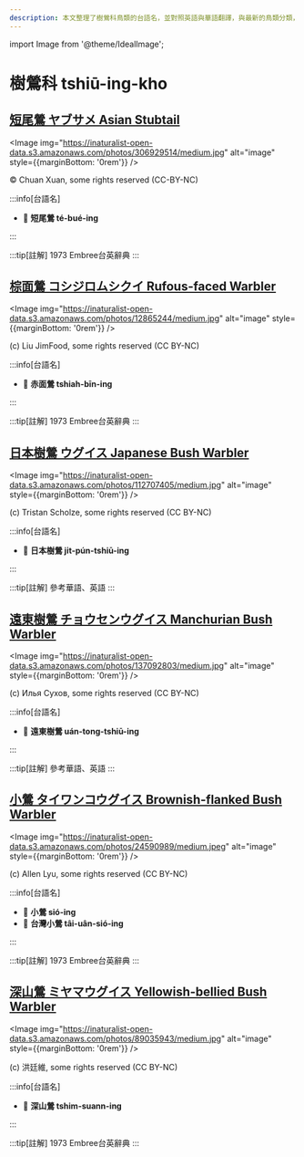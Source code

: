 ```yaml
---
description: 本文整理了樹鶯科鳥類的台語名，並對照英語與華語翻譯，與最新的鳥類分類，期待能夠供未來的台語鳥類圖鑑當作參考
---
```


import Image from '@theme/IdealImage';

# 樹鶯科 tshiū-ing-kho

## [短尾鶯 ヤブサメ Asian Stubtail](https://ebird.org/species/asistu1)

<Image img="https://inaturalist-open-data.s3.amazonaws.com/photos/306929514/medium.jpg" alt="image" style={{marginBottom: '0rem'}} />

<div className="image-caption">
© Chuan Xuan, some rights reserved (CC-BY-NC)
</div>

:::info[台語名]

- 🎯 **短尾鶯 té-bué-ing**

:::

:::tip[註解]
1973 Embree台英辭典
:::

## [棕面鶯 コシジロムシクイ Rufous-faced Warbler](https://ebird.org/species/rufwar1)

<Image img="https://inaturalist-open-data.s3.amazonaws.com/photos/12865244/medium.jpg" alt="image" style={{marginBottom: '0rem'}} />

<div className="image-caption">
(c) Liu JimFood, some rights reserved (CC BY-NC)
</div>

:::info[台語名]

- 🎯 **赤面鶯 tshiah-bīn-ing**

:::

:::tip[註解]
1973 Embree台英辭典
:::

## [日本樹鶯 ウグイス Japanese Bush Warbler](https://ebird.org/species/jabwar)

<Image img="https://inaturalist-open-data.s3.amazonaws.com/photos/112707405/medium.jpg" alt="image" style={{marginBottom: '0rem'}} />

<div className="image-caption">
(c) Tristan Scholze, some rights reserved (CC BY-NC)
</div>

:::info[台語名]

- 🎯 **日本樹鶯 ji̍t-pún-tshiū-ing**

:::

:::tip[註解]
參考華語、英語
:::

## [遠東樹鶯 チョウセンウグイス Manchurian Bush Warbler](https://ebird.org/species/manbuw1)

<Image img="https://inaturalist-open-data.s3.amazonaws.com/photos/137092803/medium.jpg" alt="image" style={{marginBottom: '0rem'}} />

<div className="image-caption">
(c) Илья Сухов, some rights reserved (CC BY-NC)
</div>

:::info[台語名]

- 🎯 **遠東樹鶯 uán-tong-tshiū-ing**

:::

:::tip[註解]
參考華語、英語
:::

## [小鶯 タイワンコウグイス Brownish-flanked Bush Warbler](https://ebird.org/species/bfbwar1)

<Image img="https://inaturalist-open-data.s3.amazonaws.com/photos/24590989/medium.jpeg" alt="image" style={{marginBottom: '0rem'}} />

<div className="image-caption">
(c) Allen Lyu, some rights reserved (CC BY-NC)
</div>

:::info[台語名]

- 🎯 **小鶯 sió-ing**
- 🎯 **台灣小鶯 tâi-uân-sió-ing**

:::

:::tip[註解]
1973 Embree台英辭典
:::

## [深山鶯 ミヤマウグイス Yellowish-bellied Bush Warbler](https://ebird.org/species/ybbwar1)

<Image img="https://inaturalist-open-data.s3.amazonaws.com/photos/89035943/medium.jpg" alt="image" style={{marginBottom: '0rem'}} />

<div className="image-caption">
(c) 洪廷維, some rights reserved (CC BY-NC)
</div>

:::info[台語名]

- 🎯 **深山鶯 tshim-suann-ing**

:::

:::tip[註解]
1973 Embree台英辭典
:::
